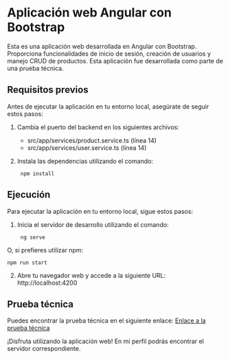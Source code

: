 # Aplicación web Angular con Bootstrap

Esta es una aplicación web desarrollada en Angular con Bootstrap. Proporciona funcionalidades de inicio de sesión, creación de usuarios y manejo CRUD de productos. Esta aplicación fue desarrollada como parte de una prueba técnica.

## Requisitos previos

Antes de ejecutar la aplicación en tu entorno local, asegúrate de seguir estos pasos:

1. Cambia el puerto del backend en los siguientes archivos:
     - src/app/services/product.service.ts (línea 14)
     - src/app/services/user.service.ts (línea 14)

2. Instala las dependencias utilizando el comando:

        npm install


## Ejecución

Para ejecutar la aplicación en tu entorno local, sigue estos pasos:

1. Inicia el servidor de desarrollo utilizando el comando:

        ng serve

O, si prefieres utilizar npm:

    npm run start

2. Abre tu navegador web y accede a la siguiente URL:
http://localhost:4200

## Prueba técnica

Puedes encontrar la prueba técnica en el siguiente enlace:
[Enlace a la prueba técnica](https://drive.google.com/file/d/1n5pdMNEt3OsIep-FXoe58nJQsQdUvCkk/view)

¡Disfruta utilizando la aplicación web! En mi perfil podrás encontrar el servidor correspondiente.
